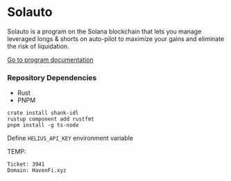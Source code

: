 # Solauto

Solauto is a program on the Solana blockchain that lets you manage leveraged longs & shorts on auto-pilot to maximize your gains and eliminate the risk of liquidation.

[Go to program documentation](/programs/solauto)


### Repository Dependencies

- Rust
- PNPM

```
crate install shank-idl
rustup component add rustfmt
pnpm install -g ts-node
```

Define `HELIUS_API_KEY` environment variable




TEMP:
```
Ticket: 3941
Domain: HavenFi.xyz
```